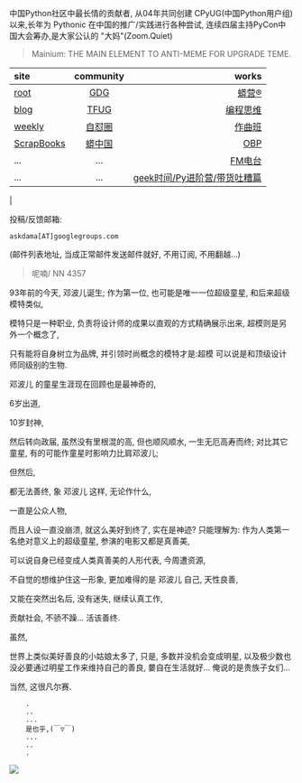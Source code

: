 中国Python社区中最长情的贡献者, 从04年共同创建 CPyUG(中国Python用户组)以来,长年为 Pythonic 在中国的推广/实践进行各种尝试, 连续四届主持PyCon中国大会筹办,是大家公认的 "大妈"(Zoom.Quiet)

> Mainium: THE MAIN ELEMENT TO ANTI-MEME FOR UPGRADE TEME.

| site | community | works |
| :-----| :----: | ----: |
| [root](http://zoomquiet.io/) | [GDG](https://blog.zhgdg.org/) | [蟒营®](https://doc.101.camp/) |
| [blog](https://blog.zoomquiet.io/pages/zoomquiet.html) | [TFUG](http://zh.tfug.world/) | [编程思维](https://py.101.camp/) |
| [weekly](http://weekly.pychina.org/) | [自怼圈](https://du.101.camp/) | [作曲班](https://mu.101.camp/) |
| [ScrapBooks](https://zoomquiet.io/collection.html) | [蟒中国](https://pychina.org/) | [OBP](https://zoomquiet.io/obp/index.html) |
| ... | ... | [FM电台](https://fm.101.camp/) |
| ... | ... | [geek时间/Py进阶营/带货吐糟篇](https://fm.101.camp/2020/geek2py-dama.html) 
 |


投稿/反馈邮箱:

    askdama[AT]googlegroups.com

(邮件列表地址, 
当成正常邮件发送邮件就好, 不用订阅, 不用翻越...)


> ​呢喃/ NN 4357




​93年前的今天,
邓波儿诞生;
作为第一位, 
也可能是唯一一位超级童星,
和后来超级模特类似,

模特只是一种职业,
负责将设计师的成果以直观的方式精确展示出来,
超模则是另外一个概念了,

只有能将自身树立为品牌,
并引领时尚概念的模特才是:超模
可以说是和顶级设计师同级别的生物.



邓波儿 的童星生涯现在回顾也是最神奇的,

6岁出道,

10岁封神,

然后转向政届,
虽然没有里根混的高,
但也顺风顺水, 
一生无厄高寿而终;
对比其它童星,
有的可能作童星时影响力比肩邓波儿;

但然后,

都无法善终,
象 邓波儿  这样,
无论作什么,

一直是公众人物,

而且人设一直没崩溃,
就这么美好到终了,
实在是神迹?
只能理解为:
作为人类第一名绝对意义上的超级童星,
参演的电影又都是真善美,

可以说自身已经变成人类真善美的人形代表,
今周遭资源,

不自觉的想维护住这一形象,
更加难得的是 邓波儿  自己,
天性良善,

又能在突然出名后,
没有迷失,
继续认真工作,

贡献社会,
不骄不躁...
活该善终.



虽然,

世界上类似美好善良的小姑娘太多了,
只是,
多数并没机会变成明星,
以及极少数也没必要通过明星工作来维持自己的善良,
嘦自在生活就好...
俺说的是贵族子女们...

当然,
这很凡尔赛.














```
    .
    ..
    ...
    是也乎,(￣▽￣)
    ...
    ..
    .
```


![](http://ydlj.zoomquiet.top/ipic/2021-04-22-zq42-today-card-2104.023.jpeg)


